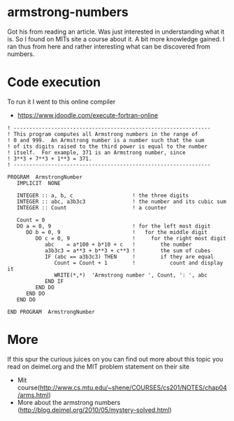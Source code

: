 # armstrong-numbers
Got his from reading an article. Was just interested in understanding what it is. So I found on MITs site a course about it. A bit more knowledge gained. I ran thus from here and rather interesting what can be discovered from numbers.

# Code execution

To run it I went to this online compiler

* https://www.jdoodle.com/execute-fortran-online

```
! ---------------------------------------------------------------
! This program computes all Armstrong numbers in the range of 
! 0 and 999.  An Armstrong number is a number such that the sum
! of its digits raised to the third power is equal to the number
! itself.  For example, 371 is an Armstrong number, since
! 3**3 + 7**3 + 1**3 = 371.
! ---------------------------------------------------------------

PROGRAM  ArmstrongNumber
   IMPLICIT  NONE

   INTEGER :: a, b, c                   ! the three digits
   INTEGER :: abc, a3b3c3               ! the number and its cubic sum
   INTEGER :: Count                     ! a counter

   Count = 0
   DO a = 0, 9                          ! for the left most digit
      DO b = 0, 9                       !   for the middle digit
         DO c = 0, 9                    !     for the right most digit
            abc    = a*100 + b*10 + c   !        the number
            a3b3c3 = a**3 + b**3 + c**3 !        the sum of cubes
            IF (abc == a3b3c3) THEN     !        if they are equal
               Count = Count + 1        !           count and display it
               WRITE(*,*)  'Armstrong number ', Count, ': ', abc
            END IF
         END DO
      END DO
   END DO

END PROGRAM  ArmstrongNumber
```
# More

If this spur the curious juices on you can find out more about this topic you read on deimel.org and the MIT problem statement on their site 

* Mit course(http://www.cs.mtu.edu/~shene/COURSES/cs201/NOTES/chap04/arms.html)
* More about the armstrong numbers (http://blog.deimel.org/2010/05/mystery-solved.html)
